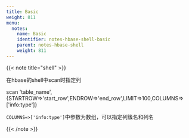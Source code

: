 ```yaml
---
title: Basic
weight: 811
menu:
  notes:
    name: Basic
    identifier: notes-hbase-shell-basic
    parent: notes-hbase-shell
    weight: 811
---
```


<!-- Basic Command -->


{{< note title="shell" >}}

在hbase的shell中scan时指定列

scan 'table_name',{STARTROW=>'start_row',ENDROW=>'end_row',LIMIT=>100,COLUMNS=>['info:type']}

`COLUMNS=>['info:type']`中参数为数组，可以指定列簇名和列名

{{< /note >}}


